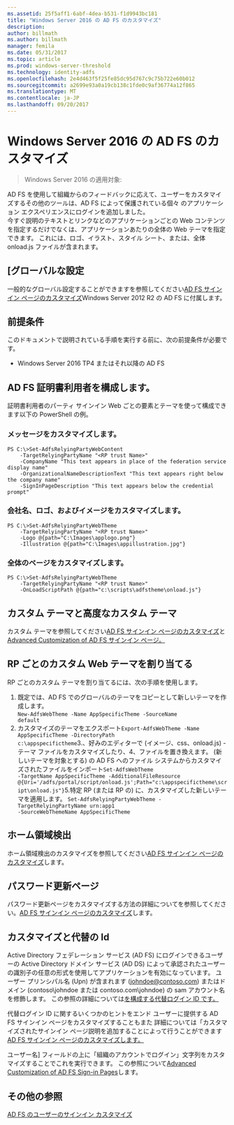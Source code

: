 ```yaml
---
ms.assetid: 25f5aff1-6abf-4dea-b531-f1d9943bc181
title: "Windows Server 2016 の AD FS のカスタマイズ"
description: 
author: billmath
ms.author: billmath
manager: femila
ms.date: 05/31/2017
ms.topic: article
ms.prod: windows-server-threshold
ms.technology: identity-adfs
ms.openlocfilehash: 2e4d463f5f25fe85dc95d767c9c75b722e60b012
ms.sourcegitcommit: a2699e93a0a19cb138c1fde0c9af36774a12f865
ms.translationtype: MT
ms.contentlocale: ja-JP
ms.lasthandoff: 09/20/2017
---
```

# <a name="ad-fs-customization-in-windows-server-2016"></a>Windows Server 2016 の AD FS のカスタマイズ

>Windows Server 2016 の適用対象:

AD FS を使用して組織からのフィードバックに応えて、ユーザーをカスタマイズするその他のツールは、AD FS によって保護されている個々 のアプリケーション エクスペリエンスにログインを追加しました。  
今すぐ説明のテキストとリンクなどのアプリケーションごとの Web コンテンツを指定するだけでなくは、アプリケーションあたりの全体の Web テーマを指定できます。  これには、ロゴ、イラスト、スタイル シート、または、全体 onload.js ファイルが含まれます。  
  
## <a name="global-settings"></a>[グローバルな設定    
一般的なグローバル設定することができますを参照してください[AD FS サインイン ページのカスタマイズ](https://technet.microsoft.com/library/dn280950.aspx)Windows Server 2012 R2 の AD FS に付属します。  
  
## <a name="pre-requisites"></a>前提条件  
このドキュメントで説明されている手順を実行する前に、次の前提条件が必要です。  
  
-   Windows Server 2016 TP4 またはそれ以降の AD FS  
  
## <a name="configure-ad-fs-relying-parties"></a>AD FS 証明書利用者を構成します。  
証明書利用者のパーティ サインイン Web ごとの要素とテーマを使って構成できます以下の PowerShell の例。  
  
### <a name="customize-messages"></a>メッセージをカスタマイズします。  
  
```  
PS C:\>Set-AdfsRelyingPartyWebContent  
    -TargetRelyingPartyName "<RP trust Name>"  
    -CompanyName "This text appears in place of the federation service display name"  
    -OrganizationalNameDescriptionText "This text appears right below the company name"  
    -SignInPageDescription "This text appears below the credential prompt"  
```  
  
### <a name="customize-company-name-logo-and-image"></a>会社名、ロゴ、およびイメージをカスタマイズします。  
  
```  
PS C:\>Set-AdfsRelyingPartyWebTheme  
    -TargetRelyingPartyName "<RP trust Name>"  
    -Logo @{path="C:\Images\applogo.png"}  
    -Illustration @{path="C:\Images\appillustration.jpg"}  
```  
  
### <a name="customize-entire-page"></a>全体のページをカスタマイズします。  
  
```  
PS C:\>Set-AdfsRelyingPartyWebTheme  
    -TargetRelyingPartyName "<RP trust Name>"  
    -OnLoadScriptPath @{path="c:\scripts\adfstheme\onload.js"}  
```  
  
## <a name="custom-themes-and-advanced-custom-themes"></a>カスタム テーマと高度なカスタム テーマ  
  
カスタム テーマを参照してください[AD FS サインイン ページのカスタマイズ](https://technet.microsoft.com/library/dn280950.aspx)と[Advanced Customization of AD FS サインイン ページ。](https://technet.microsoft.com/library/dn636121.aspx)  
  
## <a name="assigning-custom-web-themes-per-rp"></a>RP ごとのカスタム Web テーマを割り当てる  
  
RP ごとのカスタム テーマを割り当てるには、次の手順を使用します。  
  
1. 既定では、AD FS でのグローバルのテーマをコピーとして新しいテーマを作成します。  
<code>New-AdfsWebTheme -Name AppSpecificTheme -SourceName default</code>  
2.  カスタマイズのテーマをエクスポート<code>Export-AdfsWebTheme -Name AppSpecificTheme -DirectoryPath c:\appspecifictheme</code>3.、好みのエディターで (イメージ、css、onload.js) - テーマ ファイルをカスタマイズしたり、4、ファイルを置き換えます。 (新しいテーマを対象とする) の AD FS へのファイル システムからカスタマイズされたファイルをインポート<code>Set-AdfsWebTheme -TargetName AppSpecificTheme -AdditionalFileResource @{Uri='/adfs/portal/script/onload.js';Path="c:\appspecifictheme\script\onload.js"}</code>5.特定 RP (または RP の) に、カスタマイズした新しいテーマを適用します。
<code>Set-AdfsRelyingPartyWebTheme -TargetRelyingPartyName urn:app1 -SourceWebThemeName AppSpecificTheme</code>  
  
## <a name="home-realm-discovery"></a>ホーム領域検出  
ホーム領域検出のカスタマイズを参照してください[AD FS サインイン ページのカスタマイズ](https://technet.microsoft.com/library/dn280950.aspx)します。  
  
## <a name="updated-password-page"></a>パスワード更新ページ  
パスワード更新ページをカスタマイズする方法の詳細についてを参照してください。[AD FS サインイン ページのカスタマイズ](https://technet.microsoft.com/library/dn280950.aspx)します。  
  
## <a name="customizing-and-alternate-ids"></a>カスタマイズと代替の Id  
Active Directory フェデレーション サービス (AD FS) にログインできるユーザーの Active Directory ドメイン サービス (AD DS) によって承認されたユーザーの識別子の任意の形式を使用してアプリケーションを有効になっています。 ユーザー プリンシパル名 (Upn) が含まれます (johndoe@contoso.com) またはドメイン (contoso\johndoe または contoso.com\johndoe) の sam アカウント名を修飾します。  この参照の詳細については[を構成する代替ログイン ID です。](Configuring-Alternate-Login-ID.md)  
  
代替ログイン ID に関するいくつかのヒントをエンド ユーザーに提供する AD FS サインイン ページをカスタマイズすることもまた 詳細については「カスタマイズされたサインイン ページ説明を追加することによって行うことができます[AD FS サインイン ページのカスタマイズします。](https://technet.microsoft.com/library/dn280950.aspx)   
  
ユーザー名] フィールドの上に「組織のアカウントでログイン」文字列をカスタマイズすることでこれを実行できます。  この参照について[Advanced Customization of AD FS Sign-in Pages](https://technet.microsoft.com/library/dn636121.aspx)します。  

## <a name="additional-references"></a>その他の参照 
[AD FS のユーザーのサインイン カスタマイズ](AD-FS-user-sign-in-customization.md)  
